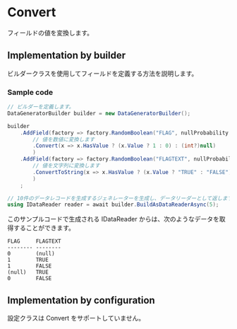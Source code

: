 # Convert

フィールドの値を変換します。

## Implementation by builder

ビルダークラスを使用してフィールドを定義する方法を説明します。

### Sample code

```c#
// ビルダーを定義します。
DataGeneratorBuilder builder = new DataGeneratorBuilder();

builder
    .AddField(factory => factory.RandomBoolean("FLAG", nullProbability: 0.1)
        // 値を数値に変換します
        .Convert(x => x.HasValue ? (x.Value ? 1 : 0) : (int?)null)
        )
    .AddField(factory => factory.RandomBoolean("FLAGTEXT", nullProbability: 0.1)
        // 値を文字列に変換します
        .ConvertToString(x => x.HasValue ? (x.Value ? "TRUE" : "FALSE") : null)
        )
    ;

// 10件のデータレコードを生成するジェネレーターを生成し、データリーダーとして返します。
using IDataReader reader = await builder.BuildAsDataReaderAsync(5);
```

このサンプルコードで生成される IDataReader からは、次のようなデータを取得することができます。

```console
FLAG     FLAGTEXT
-------- --------
0        (null)
1        TRUE
1        FALSE
(null)   TRUE
0        FALSE
```

## Implementation by configuration

設定クラスは Convert をサポートしていません。
